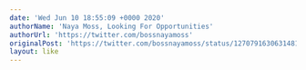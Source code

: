 ```yaml
---
date: 'Wed Jun 10 18:55:09 +0000 2020'
authorName: 'Naya Moss, Looking For Opportunities'
authorUrl: 'https://twitter.com/bossnayamoss'
originalPost: 'https://twitter.com/bossnayamoss/status/1270791630631481345'
layout: like
---
```

